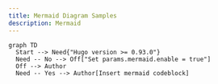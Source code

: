 ```yaml
---
title: Mermaid Diagram Samples
description: Mermaid
---
```


<!--
In certain instances a markdown viewer may not display due to
the '---' frontmatter block above. If you're one of those edge
cases enclose the frontmatter at the top of this file entirely
within a comment block just like this comment.
-->

```mermaid
graph TD
  Start --> Need{"Hugo version >= 0.93.0"}
  Need -- No --> Off["Set params.mermaid.enable = true"]
  Off --> Author
  Need -- Yes --> Author[Insert mermaid codeblock]
```